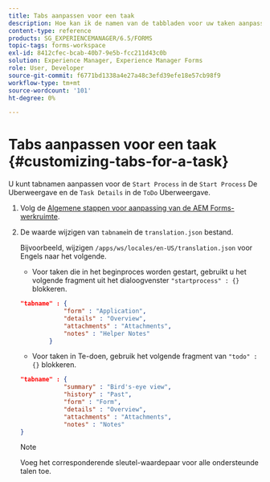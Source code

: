```yaml
---
title: Tabs aanpassen voor een taak
description: Hoe kan ik de namen van de tabbladen voor uw taken aanpassen in de werkruimte van LiveCycle AEM Forms.
content-type: reference
products: SG_EXPERIENCEMANAGER/6.5/FORMS
topic-tags: forms-workspace
exl-id: 8412cfec-bcab-40b7-9e5b-fcc211d43c0b
solution: Experience Manager, Experience Manager Forms
role: User, Developer
source-git-commit: f6771bd1338a4e27a48c3efd39efe18e57cb98f9
workflow-type: tm+mt
source-wordcount: '101'
ht-degree: 0%

---
```


# Tabs aanpassen voor een taak {#customizing-tabs-for-a-task}

U kunt tabnamen aanpassen voor de `Start Process` in de `Start Process` De Uberweergave en de `Task Details` in de `ToDo` Uberweergave.

1. Volg de [Algemene stappen voor aanpassing van de AEM Forms-werkruimte](/help/forms/using/generic-steps-html-workspace-customization.md).
1. De waarde wijzigen van `tabname`in de `translation.json` bestand.

   Bijvoorbeeld, wijzigen `/apps/ws/locales/en-US/translation.json` voor Engels naar het volgende.

   * Voor taken die in het beginproces worden gestart, gebruikt u het volgende fragment uit het dialoogvenster `"startprocess" : {}` blokkeren.

   ```json
   "tabname" : {
               "form" : "Application",
               "details" : "Overview",
               "attachments" : "Attachments",
               "notes" : "Helper Notes"
           }
   ```

   * Voor taken in Te-doen, gebruik het volgende fragment van `"todo" : {}` blokkeren.

   ```json
   "tabname" : {
               "summary" : "Bird's-eye view",
               "history" : "Past",
               "form" : "Form",
               "details" : "Overview",
               "attachments" : "Attachments",
               "notes" : "Notes"
   }
   ```

   >[!NOTE]
   >
   >Voeg het corresponderende sleutel-waardepaar voor alle ondersteunde talen toe.
